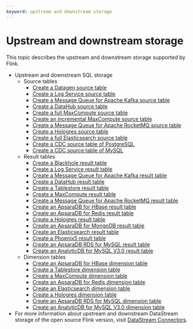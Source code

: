 ```yaml
---
keyword: upstream and downstream storage
---
```


# Upstream and downstream storage

This topic describes the upstream and downstream storage supported by Flink.

-   Upstream and downstream SQL storage
    -   Source tables
        -   [Create a Datagen source table]()
        -   [Create a Log Service source table]()
        -   [Create a Message Queue for Apache Kafka source table]()
        -   [Create a DataHub source table]()
        -   [Create a full MaxCompute source table]()
        -   [Create an incremental MaxCompute source table]()
        -   [Create a Message Queue for Apache RocketMQ source table]()
        -   [Create a Hologres source table]()
        -   [Create a full Elasticsearch source table]()
        -   [Create a CDC source table of PostgreSQL]()
        -   [Create a CDC source table of MySQL]()
    -   Result tables
        -   [Create a Blackhole result table]()
        -   [Create a Log Service result table]()
        -   [Create a Message Queue for Apache Kafka result table]()
        -   [Create a DataHub result table]()
        -   [Create a Tablestore result table]()
        -   [Create a MaxCompute result table]()
        -   [Create a Message Queue for Apache RocketMQ result table]()
        -   [Create an ApsaraDB for HBase result table]()
        -   [Create an ApsaraDB for Redis result table]()
        -   [Create a Hologres result table]()
        -   [Create an ApsaraDB for MongoDB result table]()
        -   [Create an Elasticsearch result table]()
        -   [Create a Phoenix5 result table]()
        -   [Create an ApsaraDB RDS for MySQL result table]()
        -   [Create an AnalyticDB for MySQL V3.0 result table]()
    -   Dimension tables
        -   [Create an ApsaraDB for HBase dimension table]()
        -   [Create a Tablestore dimension table]()
        -   [Create a MaxCompute dimension table]()
        -   [Create an ApsaraDB for Redis dimension table]()
        -   [Create an Elasticsearch dimension table]()
        -   [Create a Hologres dimension table]()
        -   [Create an ApsaraDB RDS for MySQL dimension table]()
        -   [Create an AnalyticDB for MySQL V3.0 dimension table]()
-   For more information about upstream and downstream DataStream storage of the open source Flink version, visit [DataStream Connectors](https://ci.apache.org/projects/flink/flink-docs-release-1.11/dev/connectors/).


